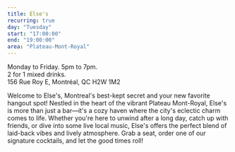 ```yaml
---
title: Else's
recurring: true
day: "Tuesday"
start: "17:00:00"
end: "19:00:00"
area: "Plateau-Mont-Royal"
---
```


Monday to Friday. 5pm to 7pm.<br>
2 for 1 mixed drinks.<br>
156 Rue Roy E, Montréal, QC H2W 1M2

<!-- more -->

Welcome to Else's, Montreal's best-kept secret and your new favorite hangout spot! Nestled in the heart of the vibrant Plateau Mont-Royal, Else's is more than just a bar—it's a cozy haven where the city's eclectic charm comes to life. Whether you're here to unwind after a long day, catch up with friends, or dive into some live local music, Else's offers the perfect blend of laid-back vibes and lively atmosphere. Grab a seat, order one of our signature cocktails, and let the good times roll!